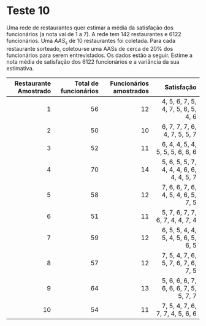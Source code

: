 # Teste 10






Uma rede de restaurantes quer estimar a média da satisfação dos funcionários (a nota vai de 1 a 7). A rede tem 142 restaurantes e 6122 funcionários. Uma $AAS_s$ de 10 restaurantes foi coletada. Para cada restaurante sorteado, coletou-se uma AASs de cerca de 20% dos funcionários para serem entrevistados. Os dados estão a seguir. Estime a nota média de satisfação dos 6122 funcionários e a variância da sua estimativa.

| Restaurante Amostrado          | Total de funcionários| Funcionários amostrados| Satisfação |
|-------------------------------:|---------------------:|-----------------------:|-----------:|
| 1                              | 56        | 12          | 4, 5, 6, 7, 5, 4, 7, 5, 6, 5, 4, 6 |
| 2                              | 50        | 10          | 6, 7, 7, 7, 6, 4, 7, 5, 5, 7 |
| 3                              | 52        | 11          | 6, 4, 4, 5, 4, 5, 5, 5, 6, 6, 6 |
| 4                              | 70        | 14          | 5, 6, 5, 5, 7, 4, 4, 4, 6, 6, 4, 4, 5, 7 |
| 5                              | 58        | 12          | 7, 6, 6, 7, 6, 4, 5, 4, 6, 5, 7, 5 |
| 6                              | 51        | 11          | 5, 7, 6, 7, 7, 6, 7, 4, 4, 7, 4 |
| 7                              | 59        | 12          | 6, 5, 5, 4, 4, 5, 4, 5, 6, 5, 6, 5 |
| 8                              | 57        | 12          | 7, 5, 4, 7, 6, 5, 7, 6, 7, 6, 7, 5 |
| 9                              | 64        | 13          | 5, 6, 6, 6, 7, 6, 6, 6, 7, 5, 5, 7, 7 |
| 10                             | 54       | 11         | 7, 5, 4, 7, 6, 7, 7, 4, 5, 6, 6|


